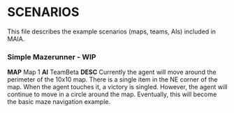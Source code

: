 # SCENARIOS

This file describes the example scenarios (maps, teams, AIs) included in MAIA.

### Simple Mazerunner - WIP
**MAP** Map 1
**AI** TeamBeta
**DESC** Currently the agent will move around the perimeter of the 10x10 map. There is a single item in the NE corner of the map. When the agent touches it, a victory is singled. However, the agent will continue to move in a circle around the map. Eventually, this will become the basic maze navigation example.

